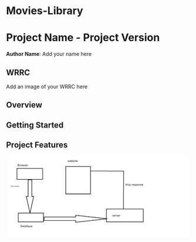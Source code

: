 # Movies-Library
# Project Name - Project Version

**Author Name**: Add your name here

## WRRC
Add an image of your WRRC here

## Overview

## Getting Started
<!-- What are the steps that a user must take in order to build this app on their own machine and get it running? -->

## Project Features
<!-- What are the features included in you app -->

![Alt text](img/pic2.png)